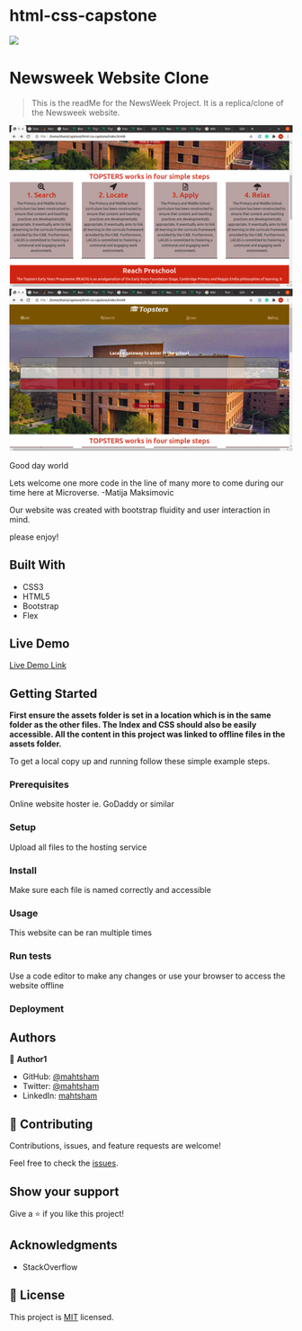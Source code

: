 # html-css-capstone
![](https://img.shields.io/badge/Microverse-blueviolet)

# Newsweek Website Clone

> This is the readMe for the NewsWeek Project. It is a replica/clone of the Newsweek website.

![screenshot](./css/assets/Screenshot1.png)
![screenshot](./css/assets/Screenshot2.png)

Good day world


Lets welcome one more code in the line of many more to come during our time here at Microverse.
-Matija Maksimovic


Our website was created with bootstrap fluidity and user interaction in mind.


please enjoy!

## Built With

- CSS3
- HTML5
- Bootstrap
- Flex 


## Live Demo

[Live Demo Link](https://rawcdn.githack.com/mahtsham/html-css-capstone/544d2da4a9c24ab0ea7edd8786ecca6d778da9d3/index.html)


## Getting Started

**First ensure the assets folder is set in a location which is in the same folder as the other files. The Index and CSS should also be easily accessible. All the content in this project was linked to offline files in the assets folder.**



To get a local copy up and running follow these simple example steps.

### Prerequisites
Online website hoster ie. GoDaddy or similar

### Setup

Upload all files to the hosting service

### Install

Make sure each file is named correctly and accessible

### Usage

This website can be ran multiple times

### Run tests

Use a code editor to make any changes or use your browser to access the website offline

### Deployment



## Authors

👤 **Author1**

- GitHub: [@mahtsham](https://github.com/mahtsham)
- Twitter: [@mahtsham](https://twitter.com/mahtsham)
- LinkedIn: [mahtsham](https://linkedin.com/mahtsham)

## 🤝 Contributing

Contributions, issues, and feature requests are welcome!

Feel free to check the [issues](https://github.com/mahtsham/html-css-capstone/issues).

## Show your support

Give a ⭐️ if you like this project!

## Acknowledgments

- StackOverflow

## 📝 License

This project is [MIT](https://opensource.org/licenses/MIT) licensed.
